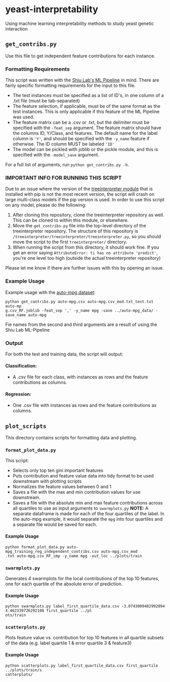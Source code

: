 # yeast-interpretability
Using machine learning interpretability methods to study yeast genetic interaction

## `get_contribs.py`
Use this file to get independent feature contributions for each instance. <br>

### Formatting Requirements
This script was written with the [Shiu Lab's ML Pipeline](https://github.com/azodichr/ML-Pipeline) in mind. There are fairly specific formatting requirements for the input to this file. <br>
* The test instances must be specified as a list of ID's, in one column of a .txt file (must be tab-separated)
* The feature selection, if applicable, must be of the same format as the test instances. This is only applicable if this feature of the ML Pipeline was used.
* The feature matrix can be a .csv or .txt, but the delimiter must be specified with the `-feat_sep` argument. The feature matrix should have the columns ID, Y/Class, and features. The default name for the label column is `'Y'`, and should be specified with the `-y_name` feature if otherwise. The ID column MUST be labeled `'ID'`
* The model can be pickled with joblib or the pickle module, and this is specified with the `-model_save` argument.

For a full list of arguments, run `python get_contribs.py -h`. <br>

### IMPORTANT INFO FOR RUNNING THIS SCRIPT
Due to an issue where the version of the [treeinterpreter module](https://github.com/andosa/treeinterpreter) that is installed with pip is not the most recent version, the script will crash on large multi-class models if the pip version is used. In order to use this script on any model, please do the following:
1. After cloning this repository, clone the treeinterpreter repository as well. This can be cloned to within this module, or elsewhere.
2. Move the `get_contribs.py` file into the top-level directory of the treeinterpreter repository. The structure of this repository is `/treeinterpreter/treeinterpreter/treeinterpreter.py`, so you should move the script to the first `treeinterpreter/` directory.
3. When running the script from this directory, it should work fine. If you get an error saying `AttributeError: ti has no attribute 'predict'`, you're one level too high (outside the actual treeinterpreter repository)<br>

Please let me know if there are further issues with this by opening an issue. <br>

### Example Usage
Example usage with the [auto-mpg dataset](https://www.kaggle.com/uciml/autompg-dataset):
```
python get_contribs.py auto-mpg.csv auto-mpg.csv_mod.txt_test.txt auto-mp
g.csv_RF.joblib -feat_sep ',' -y_name mpg -save ../auto-mpg_data/ -save_name auto-mpg
```
Fie names from the second and third arguments are a result of using the Shiu Lab ML-Pipeline

### Output
For both the test and training data, the script will output:
#### Classification:
* A .csv file for each class, with instances as rows and the feature contributions as columns.
#### Regression:
* One .csv file with instances as rows and the feature contributions as columns.

## `plot_scripts`
This directory contains scripts for formatting data and plotting.

### `format_plot_data.py`
This script:
* Selects only top ten gini important features
* Puts contribution and feature value data into tidy format to be used downstream with plotting scripts
* Normalizes the feature values between 0 and 1
* Saves a file with the max and min contribution values for use downstream.
* Saves a file with the absolute min and max feature contributions across all quartiles to use as input arguments to `swarmplots.py`
**NOTE:** A separate dataframe is made for each of the four quartiles of the label. In the auto-mpg example, it would separate the `mpg` into four quartiles and a separate file would be saved for each.

#### Example Usage
```
python format_plot_data.py auto-mpg_training_reg_independent_contribs.csv auto-mpg.csv_mod
.txt auto-mpg.csv_RF_imp -y_name mpg -out_loc ../plots/train
```

### `swarmplots.py`
Generates 4 swarmplots for the local contributions of the top 10 features, one for each quartile of the absolute error of prediction.
#### Example Usage
```
python swarmplots.py label_first_quartile_data.csv -3.0743009482992094 4.462339726292108 first_quartile ../pl
ots/train
```

### `scatterplots.py`
Plots feature value vs. contribution for top 10 features in all quartile subsets of the data (e.g. label quartile 1 & error quartile 3 & feature3)
#### Example Usage
```
python scatterplots.py label_first_quartile_data.csv first_quartile ../plots/train/s
catterplots/
```
